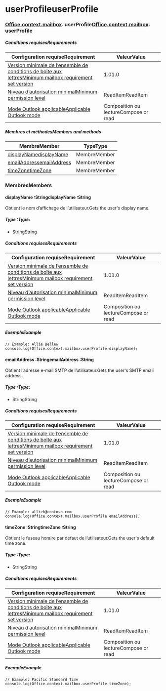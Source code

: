 # <a name="userprofile"></a><span data-ttu-id="c1e6a-101">userProfile</span><span class="sxs-lookup"><span data-stu-id="c1e6a-101">userProfile</span></span>

### <span data-ttu-id="c1e6a-p101">[Office](Office.md)[.context](Office.context.md)[.mailbox](Office.context.mailbox.md). userProfile</span><span class="sxs-lookup"><span data-stu-id="c1e6a-p101">[Office](Office.md)[.context](Office.context.md)[.mailbox](Office.context.mailbox.md). userProfile</span></span>

##### <a name="requirements"></a><span data-ttu-id="c1e6a-104">Conditions requises</span><span class="sxs-lookup"><span data-stu-id="c1e6a-104">Requirements</span></span>

|<span data-ttu-id="c1e6a-105">Configuration requise</span><span class="sxs-lookup"><span data-stu-id="c1e6a-105">Requirement</span></span>| <span data-ttu-id="c1e6a-106">Valeur</span><span class="sxs-lookup"><span data-stu-id="c1e6a-106">Value</span></span>|
|---|---|
|[<span data-ttu-id="c1e6a-107">Version minimale de l’ensemble de conditions de boîte aux lettres</span><span class="sxs-lookup"><span data-stu-id="c1e6a-107">Minimum mailbox requirement set version</span></span>](/javascript/office/requirement-sets/outlook-api-requirement-sets)| <span data-ttu-id="c1e6a-108">1.0</span><span class="sxs-lookup"><span data-stu-id="c1e6a-108">1.0</span></span>|
|[<span data-ttu-id="c1e6a-109">Niveau d’autorisation minimal</span><span class="sxs-lookup"><span data-stu-id="c1e6a-109">Minimum permission level</span></span>](https://docs.microsoft.com/outlook/add-ins/understanding-outlook-add-in-permissions)| <span data-ttu-id="c1e6a-110">ReadItem</span><span class="sxs-lookup"><span data-stu-id="c1e6a-110">ReadItem</span></span>|
|[<span data-ttu-id="c1e6a-111">Mode Outlook applicable</span><span class="sxs-lookup"><span data-stu-id="c1e6a-111">Applicable Outlook mode</span></span>](https://docs.microsoft.com/outlook/add-ins/#extension-points)| <span data-ttu-id="c1e6a-112">Composition ou lecture</span><span class="sxs-lookup"><span data-stu-id="c1e6a-112">Compose or read</span></span>|

##### <a name="members-and-methods"></a><span data-ttu-id="c1e6a-113">Membres et méthodes</span><span class="sxs-lookup"><span data-stu-id="c1e6a-113">Members and methods</span></span>

| <span data-ttu-id="c1e6a-114">Membre</span><span class="sxs-lookup"><span data-stu-id="c1e6a-114">Member</span></span> | <span data-ttu-id="c1e6a-115">Type</span><span class="sxs-lookup"><span data-stu-id="c1e6a-115">Type</span></span> |
|--------|------|
| [<span data-ttu-id="c1e6a-116">displayName</span><span class="sxs-lookup"><span data-stu-id="c1e6a-116">displayName</span></span>](#displayname-string) | <span data-ttu-id="c1e6a-117">Membre</span><span class="sxs-lookup"><span data-stu-id="c1e6a-117">Member</span></span> |
| [<span data-ttu-id="c1e6a-118">emailAddress</span><span class="sxs-lookup"><span data-stu-id="c1e6a-118">emailAddress</span></span>](#emailaddress-string) | <span data-ttu-id="c1e6a-119">Membre</span><span class="sxs-lookup"><span data-stu-id="c1e6a-119">Member</span></span> |
| [<span data-ttu-id="c1e6a-120">timeZone</span><span class="sxs-lookup"><span data-stu-id="c1e6a-120">timeZone</span></span>](#timezone-string) | <span data-ttu-id="c1e6a-121">Membre</span><span class="sxs-lookup"><span data-stu-id="c1e6a-121">Member</span></span> |

### <a name="members"></a><span data-ttu-id="c1e6a-122">Membres</span><span class="sxs-lookup"><span data-stu-id="c1e6a-122">Members</span></span>

####  <a name="displayname-string"></a><span data-ttu-id="c1e6a-123">displayName :String</span><span class="sxs-lookup"><span data-stu-id="c1e6a-123">displayName :String</span></span>

<span data-ttu-id="c1e6a-124">Obtient le nom d’affichage de l’utilisateur.</span><span class="sxs-lookup"><span data-stu-id="c1e6a-124">Gets the user's display name.</span></span>

##### <a name="type"></a><span data-ttu-id="c1e6a-125">Type :</span><span class="sxs-lookup"><span data-stu-id="c1e6a-125">Type:</span></span>

*   <span data-ttu-id="c1e6a-126">String</span><span class="sxs-lookup"><span data-stu-id="c1e6a-126">String</span></span>

##### <a name="requirements"></a><span data-ttu-id="c1e6a-127">Conditions requises</span><span class="sxs-lookup"><span data-stu-id="c1e6a-127">Requirements</span></span>

|<span data-ttu-id="c1e6a-128">Configuration requise</span><span class="sxs-lookup"><span data-stu-id="c1e6a-128">Requirement</span></span>| <span data-ttu-id="c1e6a-129">Valeur</span><span class="sxs-lookup"><span data-stu-id="c1e6a-129">Value</span></span>|
|---|---|
|[<span data-ttu-id="c1e6a-130">Version minimale de l’ensemble de conditions de boîte aux lettres</span><span class="sxs-lookup"><span data-stu-id="c1e6a-130">Minimum mailbox requirement set version</span></span>](/javascript/office/requirement-sets/outlook-api-requirement-sets)| <span data-ttu-id="c1e6a-131">1.0</span><span class="sxs-lookup"><span data-stu-id="c1e6a-131">1.0</span></span>|
|[<span data-ttu-id="c1e6a-132">Niveau d’autorisation minimal</span><span class="sxs-lookup"><span data-stu-id="c1e6a-132">Minimum permission level</span></span>](https://docs.microsoft.com/outlook/add-ins/understanding-outlook-add-in-permissions)| <span data-ttu-id="c1e6a-133">ReadItem</span><span class="sxs-lookup"><span data-stu-id="c1e6a-133">ReadItem</span></span>|
|[<span data-ttu-id="c1e6a-134">Mode Outlook applicable</span><span class="sxs-lookup"><span data-stu-id="c1e6a-134">Applicable Outlook mode</span></span>](https://docs.microsoft.com/outlook/add-ins/#extension-points)| <span data-ttu-id="c1e6a-135">Composition ou lecture</span><span class="sxs-lookup"><span data-stu-id="c1e6a-135">Compose or read</span></span>|

##### <a name="example"></a><span data-ttu-id="c1e6a-136">Exemple</span><span class="sxs-lookup"><span data-stu-id="c1e6a-136">Example</span></span>

```
// Example: Allie Bellew
console.log(Office.context.mailbox.userProfile.displayName);
```

####  <a name="emailaddress-string"></a><span data-ttu-id="c1e6a-137">emailAddress :String</span><span class="sxs-lookup"><span data-stu-id="c1e6a-137">emailAddress :String</span></span>

<span data-ttu-id="c1e6a-138">Obtient l’adresse e-mail SMTP de l’utilisateur.</span><span class="sxs-lookup"><span data-stu-id="c1e6a-138">Gets the user's SMTP email address.</span></span>

##### <a name="type"></a><span data-ttu-id="c1e6a-139">Type :</span><span class="sxs-lookup"><span data-stu-id="c1e6a-139">Type:</span></span>

*   <span data-ttu-id="c1e6a-140">String</span><span class="sxs-lookup"><span data-stu-id="c1e6a-140">String</span></span>

##### <a name="requirements"></a><span data-ttu-id="c1e6a-141">Conditions requises</span><span class="sxs-lookup"><span data-stu-id="c1e6a-141">Requirements</span></span>

|<span data-ttu-id="c1e6a-142">Configuration requise</span><span class="sxs-lookup"><span data-stu-id="c1e6a-142">Requirement</span></span>| <span data-ttu-id="c1e6a-143">Valeur</span><span class="sxs-lookup"><span data-stu-id="c1e6a-143">Value</span></span>|
|---|---|
|[<span data-ttu-id="c1e6a-144">Version minimale de l’ensemble de conditions de boîte aux lettres</span><span class="sxs-lookup"><span data-stu-id="c1e6a-144">Minimum mailbox requirement set version</span></span>](/javascript/office/requirement-sets/outlook-api-requirement-sets)| <span data-ttu-id="c1e6a-145">1.0</span><span class="sxs-lookup"><span data-stu-id="c1e6a-145">1.0</span></span>|
|[<span data-ttu-id="c1e6a-146">Niveau d’autorisation minimal</span><span class="sxs-lookup"><span data-stu-id="c1e6a-146">Minimum permission level</span></span>](https://docs.microsoft.com/outlook/add-ins/understanding-outlook-add-in-permissions)| <span data-ttu-id="c1e6a-147">ReadItem</span><span class="sxs-lookup"><span data-stu-id="c1e6a-147">ReadItem</span></span>|
|[<span data-ttu-id="c1e6a-148">Mode Outlook applicable</span><span class="sxs-lookup"><span data-stu-id="c1e6a-148">Applicable Outlook mode</span></span>](https://docs.microsoft.com/outlook/add-ins/#extension-points)| <span data-ttu-id="c1e6a-149">Composition ou lecture</span><span class="sxs-lookup"><span data-stu-id="c1e6a-149">Compose or read</span></span>|

##### <a name="example"></a><span data-ttu-id="c1e6a-150">Exemple</span><span class="sxs-lookup"><span data-stu-id="c1e6a-150">Example</span></span>

```
// Example: allieb@contoso.com
console.log(Office.context.mailbox.userProfile.emailAddress);
```

####  <a name="timezone-string"></a><span data-ttu-id="c1e6a-151">timeZone :String</span><span class="sxs-lookup"><span data-stu-id="c1e6a-151">timeZone :String</span></span>

<span data-ttu-id="c1e6a-152">Obtient le fuseau horaire par défaut de l’utilisateur.</span><span class="sxs-lookup"><span data-stu-id="c1e6a-152">Gets the user's default time zone.</span></span>

##### <a name="type"></a><span data-ttu-id="c1e6a-153">Type :</span><span class="sxs-lookup"><span data-stu-id="c1e6a-153">Type:</span></span>

*   <span data-ttu-id="c1e6a-154">String</span><span class="sxs-lookup"><span data-stu-id="c1e6a-154">String</span></span>

##### <a name="requirements"></a><span data-ttu-id="c1e6a-155">Conditions requises</span><span class="sxs-lookup"><span data-stu-id="c1e6a-155">Requirements</span></span>

|<span data-ttu-id="c1e6a-156">Configuration requise</span><span class="sxs-lookup"><span data-stu-id="c1e6a-156">Requirement</span></span>| <span data-ttu-id="c1e6a-157">Valeur</span><span class="sxs-lookup"><span data-stu-id="c1e6a-157">Value</span></span>|
|---|---|
|[<span data-ttu-id="c1e6a-158">Version minimale de l’ensemble de conditions de boîte aux lettres</span><span class="sxs-lookup"><span data-stu-id="c1e6a-158">Minimum mailbox requirement set version</span></span>](/javascript/office/requirement-sets/outlook-api-requirement-sets)| <span data-ttu-id="c1e6a-159">1.0</span><span class="sxs-lookup"><span data-stu-id="c1e6a-159">1.0</span></span>|
|[<span data-ttu-id="c1e6a-160">Niveau d’autorisation minimal</span><span class="sxs-lookup"><span data-stu-id="c1e6a-160">Minimum permission level</span></span>](https://docs.microsoft.com/outlook/add-ins/understanding-outlook-add-in-permissions)| <span data-ttu-id="c1e6a-161">ReadItem</span><span class="sxs-lookup"><span data-stu-id="c1e6a-161">ReadItem</span></span>|
|[<span data-ttu-id="c1e6a-162">Mode Outlook applicable</span><span class="sxs-lookup"><span data-stu-id="c1e6a-162">Applicable Outlook mode</span></span>](https://docs.microsoft.com/outlook/add-ins/#extension-points)| <span data-ttu-id="c1e6a-163">Composition ou lecture</span><span class="sxs-lookup"><span data-stu-id="c1e6a-163">Compose or read</span></span>|

##### <a name="example"></a><span data-ttu-id="c1e6a-164">Exemple</span><span class="sxs-lookup"><span data-stu-id="c1e6a-164">Example</span></span>

```
// Example: Pacific Standard Time
console.log(Office.context.mailbox.userProfile.timeZone);
```